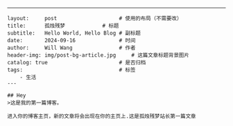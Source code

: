 ---
    layout:     post   				    # 使用的布局（不需要改）
    title:      孤烛残梦 			# 标题 
    subtitle:   Hello World, Hello Blog # 副标题
    date:       2024-09-16 				# 时间
    author:     Will Wang 				# 作者
    header-img: img/post-bg-article.jpg 	# 这篇文章标题背景图片
    catalog: true 						# 是否归档
    tags:								# 标签
        - 生活
    ---
    
    ## Hey
    >这是我的第一篇博客。
    
    进入你的博客主页，新的文章将会出现在你的主页上.这是孤烛残梦站长第一篇文章
